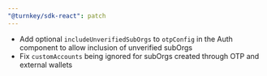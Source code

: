 ```yaml
---
"@turnkey/sdk-react": patch
---
```


- Add optional `includeUnverifiedSubOrgs` to `otpConfig` in the Auth component to allow inclusion of unverified subOrgs
- Fix `customAccounts` being ignored for subOrgs created through OTP and external wallets
